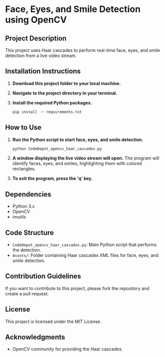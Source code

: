 # Face, Eyes, and Smile Detection using OpenCV

## Project Description
This project uses Haar cascades to perform real-time face, eyes, and smile detection from a live video stream.

## Installation Instructions

1. **Download this project folder to your local machine.**

2. **Navigate to the project directory in your terminal.**

3. **Install the required Python packages.**
    ```bash
    pip install -r requirements.txt
    ```

## How to Use

1. **Run the Python script to start face, eyes, and smile detection.**
    ```bash
    python CodeDepot_opencv_haar_cascades.py
    ```

2. **A window displaying the live video stream will open.** The program will identify faces, eyes, and smiles, highlighting them with colored rectangles.

3. **To exit the program, press the 'q' key.**

## Dependencies
- Python 3.x
- OpenCV
- imutils

## Code Structure
- `CodeDepot_opencv_haar_cascades.py`: Main Python script that performs the detection.
- `Assets/`: Folder containing Haar cascades XML files for face, eyes, and smile detection.

## Contribution Guidelines
If you want to contribute to this project, please fork the repository and create a pull request.

## License
This project is licensed under the MIT License.

## Acknowledgments
- OpenCV community for providing the Haar cascades.
